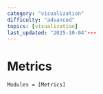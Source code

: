 ```yaml
---
category: "visualization"
difficulty: "advanced"
topics: [visualization]
last_updated: "2025-10-04"---
---
```


# Metrics

```@autodocs
Modules = [Metrics]
```

